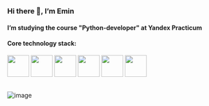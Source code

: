 ### Hi there 👋, I’m Emin
#### I’m studying the course "Python-developer" at Yandex Practicum
#### Core technology stack:
<div>
<img src="https://upload.wikimedia.org/wikipedia/commons/thumb/0/0a/Python.svg/500px-Python.svg.png" height=50>
<img src="https://www.blognone.com/sites/default/files/styles/thumbnail/public/topics-images/256px-Sqlite-square-icon.svg_.png?itok=vpt3pNup" height=50>
<img src="https://www.azulschool.net/wp-content/uploads/group-avatars/24/5e87fe6a9f761-bpfull.png" height=50>
<img src="https://media.slid.es/uploads/708405/images/4005243/django_rest_500x500.png" height=50>
<img src="https://sun9-15.userapi.com/impg/19BPQ8-DX_1Z9hgg8IQjVHI5dgKSf2g-FhYTHw/HG27ErK_aTc.jpg?size=1080x1041&quality=95&sign=abec5e21ea344288c2afc2b4637377e7&c_uniq_tag=Z_DI4WSWwt-VZtTQa328xy1odBBaXovpudBHAJ1ZNzE&type=album" height=50>
<img src="https://s3.amazonaws.com/media-p.slid.es/uploads/904405/images/5332795/pasted-from-clipboard.png" height=50>
</div>
<br>

![image](https://media.tenor.com/Ut1EdX0r6soAAAAC/code-monkey-checkmate-digital.gif)
